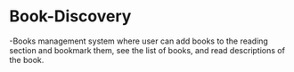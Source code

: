 # Book-Discovery
-Books management system where user can add books to the reading section and bookmark them, see the list of books, and read descriptions of the book.
